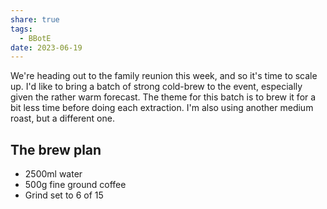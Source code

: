 ```yaml
---
share: true
tags:
  - BBotE
date: 2023-06-19
---
```


We're heading out to the family reunion this week, and so it's time to scale up. I'd like to bring a batch of strong cold-brew to the event, especially given the rather warm forecast. The theme for this batch is to brew it for a bit less time before doing each extraction. I'm also using another medium roast, but a different one. 

## The brew plan

- 2500ml water
- 500g fine ground coffee
- Grind set to 6 of 15
